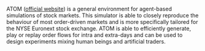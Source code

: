 ATOM ([official website](http://atom.univ-lille1.fr/)) is a general environment for agent-based simulations of stock markets.
This simulator is able to closely reproduce the behaviour of most order-driven markets and is more specifically tailored for the NYSE Euronext stock exchange.
ATOM is able to efficiently generate, play or replay order flows for intra and extra-days and can be used to design experiments mixing human beings and artificial traders.
